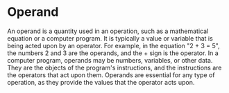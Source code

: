 # Operand

An operand is a quantity used in an operation, such as a mathematical equation or a computer program. It is typically a value or variable that is being acted upon by an operator. For example, in the equation "2 + 3 = 5", the numbers 2 and 3 are the operands, and the + sign is the operator. In a computer program, operands may be numbers, variables, or other data. They are the objects of the program's instructions, and the instructions are the operators that act upon them. Operands are essential for any type of operation, as they provide the values that the operator acts upon.

